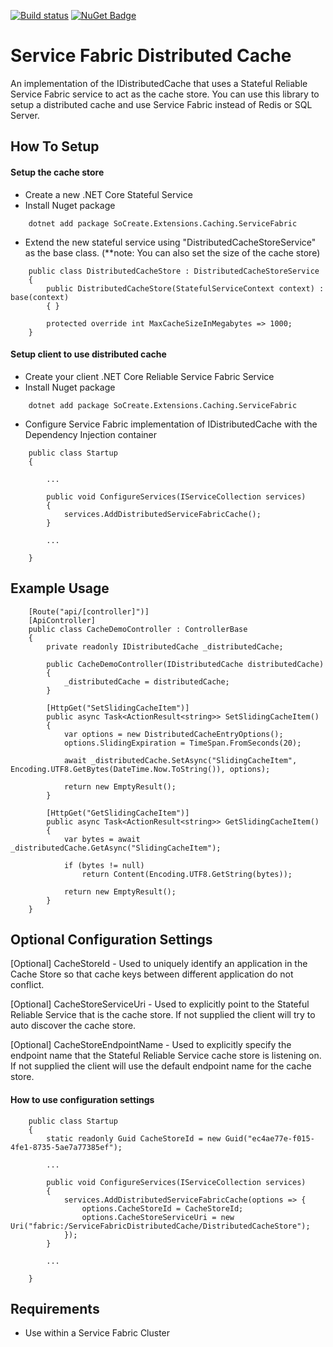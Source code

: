 [![Build status](https://dev.azure.com/SoCreate/Service%20Fabric%20Distributed%20Cache/_apis/build/status/Service%20Fabric%20Distributed%20Cache)](https://dev.azure.com/SoCreate/Service%20Fabric%20Distributed%20Cache/_build/latest?definitionId=4)
[![NuGet Badge](https://buildstats.info/nuget/SoCreate.Extensions.Caching.ServiceFabric)](https://www.nuget.org/packages/SoCreate.Extensions.Caching.ServiceFabric/)

# Service Fabric Distributed Cache
An implementation of the IDistributedCache that uses a Stateful Reliable Service Fabric service to act as the cache store. You can use this library to setup a distributed cache and use Service Fabric instead of Redis or SQL Server.

## How To Setup
#### Setup the cache store
- Create a new .NET Core Stateful Service
- Install Nuget package
```
    dotnet add package SoCreate.Extensions.Caching.ServiceFabric
```
- Extend the new stateful service using "DistributedCacheStoreService" as the base class. (**note: You can also set the size of the cache store)
```
    public class DistributedCacheStore : DistributedCacheStoreService
    {
        public DistributedCacheStore(StatefulServiceContext context) : base(context)
        { }

        protected override int MaxCacheSizeInMegabytes => 1000;
    }
```
#### Setup client to use distributed cache
- Create your client .NET Core Reliable Service Fabric Service
- Install Nuget package
```
    dotnet add package SoCreate.Extensions.Caching.ServiceFabric
```
- Configure Service Fabric implementation of IDistributedCache with the Dependency Injection container
```
    public class Startup
    {
        
        ...

        public void ConfigureServices(IServiceCollection services)
        {
            services.AddDistributedServiceFabricCache();
        }

        ...

    }
```
## Example Usage
```
    [Route("api/[controller]")]
    [ApiController]
    public class CacheDemoController : ControllerBase
    {
        private readonly IDistributedCache _distributedCache;

        public CacheDemoController(IDistributedCache distributedCache)
        {
            _distributedCache = distributedCache;
        }

        [HttpGet("SetSlidingCacheItem")]
        public async Task<ActionResult<string>> SetSlidingCacheItem()
        {
            var options = new DistributedCacheEntryOptions();
            options.SlidingExpiration = TimeSpan.FromSeconds(20);

            await _distributedCache.SetAsync("SlidingCacheItem", Encoding.UTF8.GetBytes(DateTime.Now.ToString()), options);

            return new EmptyResult();
        }

        [HttpGet("GetSlidingCacheItem")]
        public async Task<ActionResult<string>> GetSlidingCacheItem()
        {
            var bytes = await _distributedCache.GetAsync("SlidingCacheItem");

            if (bytes != null)
                return Content(Encoding.UTF8.GetString(bytes));

            return new EmptyResult();
        }
    }
```
## Optional Configuration Settings

 [Optional] CacheStoreId - Used to uniquely identify an application in the Cache Store so that cache keys between different application do not conflict.

 [Optional] CacheStoreServiceUri - Used to explicitly point to the Stateful Reliable Service that is the cache store. If not supplied the client will try to auto discover the cache store.

[Optional] CacheStoreEndpointName - Used to explicitly specify the endpoint name that the Stateful Reliable Service cache store is listening on. If not supplied the client will use the default endpoint name for the cache store.

#### How to use configuration settings
```
    public class Startup
    {
        static readonly Guid CacheStoreId = new Guid("ec4ae77e-f015-4fe1-8735-5ae7a77385ef");

        ...

        public void ConfigureServices(IServiceCollection services)
        {
            services.AddDistributedServiceFabricCache(options => {
                options.CacheStoreId = CacheStoreId;
                options.CacheStoreServiceUri = new Uri("fabric:/ServiceFabricDistributedCache/DistributedCacheStore");
            });
        }

        ...

    }
```

## Requirements
- Use within a Service Fabric Cluster